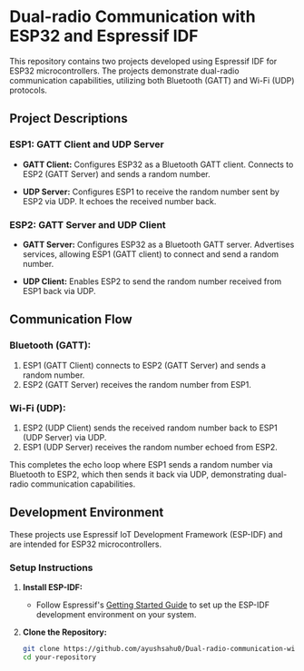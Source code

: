 # Dual-radio Communication with ESP32 and Espressif IDF

This repository contains two projects developed using Espressif IDF for ESP32 microcontrollers. The projects demonstrate dual-radio communication capabilities, utilizing both Bluetooth (GATT) and Wi-Fi (UDP) protocols.

## Project Descriptions

### ESP1: GATT Client and UDP Server

- **GATT Client:** Configures ESP32 as a Bluetooth GATT client. Connects to ESP2 (GATT Server) and sends a random number.
  
- **UDP Server:** Configures ESP1 to receive the random number sent by ESP2 via UDP. It echoes the received number back.

### ESP2: GATT Server and UDP Client

- **GATT Server:** Configures ESP32 as a Bluetooth GATT server. Advertises services, allowing ESP1 (GATT client) to connect and send a random number.
  
- **UDP Client:** Enables ESP2 to send the random number received from ESP1 back via UDP.

## Communication Flow

### Bluetooth (GATT):

1. ESP1 (GATT Client) connects to ESP2 (GATT Server) and sends a random number.
2. ESP2 (GATT Server) receives the random number from ESP1.

### Wi-Fi (UDP):

1. ESP2 (UDP Client) sends the received random number back to ESP1 (UDP Server) via UDP.
2. ESP1 (UDP Server) receives the random number echoed from ESP2.

This completes the echo loop where ESP1 sends a random number via Bluetooth to ESP2, which then sends it back via UDP, demonstrating dual-radio communication capabilities.

## Development Environment

These projects use Espressif IoT Development Framework (ESP-IDF) and are intended for ESP32 microcontrollers.

### Setup Instructions

1. **Install ESP-IDF:**
   - Follow Espressif's [Getting Started Guide](https://docs.espressif.com/projects/esp-idf/en/stable/esp32/get-started/index.html) to set up the ESP-IDF development environment on your system.

2. **Clone the Repository:**
   ```bash
   git clone https://github.com/ayushsahu0/Dual-radio-communication-with-ESP32-and-Espressif-IDE.git
   cd your-repository
